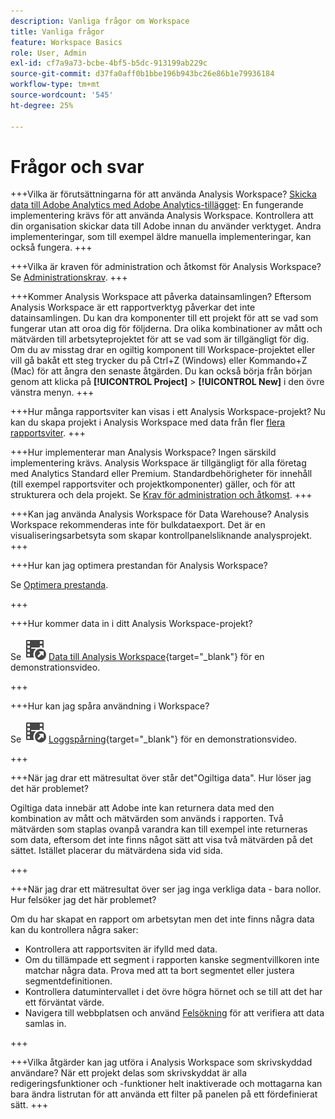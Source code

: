 ```yaml
---
description: Vanliga frågor om Workspace
title: Vanliga frågor
feature: Workspace Basics
role: User, Admin
exl-id: cf7a9a73-bcbe-4bf5-b5dc-913199ab229c
source-git-commit: d37fa0aff0b1bbe196b943bc26e86b1e79936184
workflow-type: tm+mt
source-wordcount: '545'
ht-degree: 25%

---
```


# Frågor och svar

+++Vilka är förutsättningarna för att använda Analysis Workspace?
[Skicka data till Adobe Analytics med Adobe Analytics-tillägget](/help/implement/launch/validate-publish-prod.md): En fungerande implementering krävs för att använda Analysis Workspace. Kontrollera att din organisation skickar data till Adobe innan du använder verktyget. Andra implementeringar, som till exempel äldre manuella implementeringar, kan också fungera.
+++

+++Vilka är kraven för administration och åtkomst för Analysis Workspace?
Se [Administrationskrav](/help/analyze/analysis-workspace/workspace-faq/frequently-asked-questions-analysis-workspace.md).
+++

+++Kommer Analysis Workspace att påverka datainsamlingen?
Eftersom Analysis Workspace är ett rapportverktyg påverkar det inte datainsamlingen. Du kan dra komponenter till ett projekt för att se vad som fungerar utan att oroa dig för följderna. Dra olika kombinationer av mått och mätvärden till arbetsyteprojektet för att se vad som är tillgängligt för dig. Om du av misstag drar en ogiltig komponent till Workspace-projektet eller vill gå bakåt ett steg trycker du på Ctrl+Z (Windows) eller Kommando+Z (Mac) för att ångra den senaste åtgärden. Du kan också börja från början genom att klicka på **[!UICONTROL Project]** > **[!UICONTROL New]** i den övre vänstra menyn.
+++

+++Hur många rapportsviter kan visas i ett Analysis Workspace-projekt?
Nu kan du skapa projekt i Analysis Workspace med data från fler [flera rapportsviter](https://experienceleague.adobe.com/docs/analytics/analyze/analysis-workspace/build-workspace-project/multiple-report-suites.html?lang=sv-SE).
+++

+++Hur implementerar man Analysis Workspace?
Ingen särskild implementering krävs. Analysis Workspace är tillgängligt för alla företag med Analytics Standard eller Premium. Standardbehörigheter för innehåll (till exempel rapportsviter och projektkomponenter) gäller, och för att strukturera och dela projekt. Se [Krav för administration och åtkomst](/help/analyze/analysis-workspace/workspace-faq/frequently-asked-questions-analysis-workspace.md).
+++

+++Kan jag använda Analysis Workspace för Data Warehouse?
Analysis Workspace rekommenderas inte för bulkdataexport. Det är en visualiseringsarbetsyta som skapar kontrollpanelsliknande analysprojekt.
+++

+++Hur kan jag optimera prestandan för Analysis Workspace?

Se [Optimera prestanda](/help/analyze/analysis-workspace/workspace-faq/optimizing-performance.md).

+++

+++Hur kommer data in i ditt Analysis Workspace-projekt?

Se ![VideoCheckedOut](/help/assets/icons/VideoCheckedOut.svg) [Data till Analysis Workspace](https://video.tv.adobe.com/v/31072?quality=12&learn=on){target="_blank"} för en demonstrationsvideo.

+++

+++Hur kan jag spåra användning i Workspace?

Se ![VideoCheckedOut](/help/assets/icons/VideoCheckedOut.svg) [Loggspårning](https://video.tv.adobe.com/v/29768?quality=12&learn=on){target="_blank"} för en demonstrationsvideo.

+++

+++När jag drar ett mätresultat över står det&quot;Ogiltiga data&quot;. Hur löser jag det här problemet?

Ogiltiga data innebär att Adobe inte kan returnera data med den kombination av mått och mätvärden som används i rapporten. Två mätvärden som staplas ovanpå varandra kan till exempel inte returneras som data, eftersom det inte finns något sätt att visa två mätvärden på det sättet. Istället placerar du mätvärdena sida vid sida.

+++

+++När jag drar ett mätresultat över ser jag inga verkliga data - bara nollor. Hur felsöker jag det här problemet?

Om du har skapat en rapport om arbetsytan men det inte finns några data kan du kontrollera några saker:

* Kontrollera att rapportsviten är ifylld med data.
* Om du tillämpade ett segment i rapporten kanske segmentvillkoren inte matchar några data. Prova med att ta bort segmentet eller justera segmentdefinitionen.
* Kontrollera datumintervallet i det övre högra hörnet och se till att det har ett förväntat värde.
* Navigera till webbplatsen och använd [Felsökning](https://experienceleague.adobe.com/docs/debugger/using/experience-cloud-debugger.html?lang=sv-SE) för att verifiera att data samlas in.


+++

+++Vilka åtgärder kan jag utföra i Analysis Workspace som skrivskyddad användare?
När ett projekt delas som skrivskyddat är alla redigeringsfunktioner och -funktioner helt inaktiverade och mottagarna kan bara ändra listrutan för att använda ett filter på panelen på ett fördefinierat sätt.
+++

